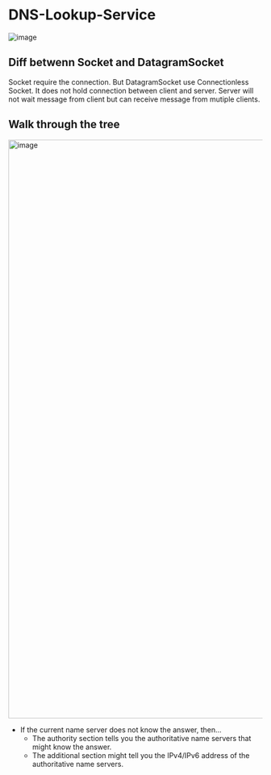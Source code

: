 # DNS-Lookup-Service
![image](https://user-images.githubusercontent.com/62523802/197371608-2e19f86d-5f68-4c74-9571-ca9bd86a1fe5.png)<br>
## Diff betwenn Socket and DatagramSocket
Socket require the connection. But DatagramSocket use Connectionless Socket. It does not hold connection between client and server. Server will not wait message from client but can receive message from mutiple clients.
## Walk through the tree
<img width="1148" alt="image" src="https://user-images.githubusercontent.com/62523802/200231449-7272d99d-877e-4bbd-84b8-51ec1e84a9b2.png"> <br>
* If the current name server does not know the answer, then...  <br>
  * The authority section tells you the authoritative name servers that might know the answer.  <br>
  * The additional section might tell you the IPv4/IPv6 address of the authoritative name servers.  <br>
